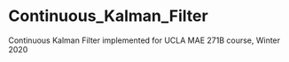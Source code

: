 # Continuous_Kalman_Filter
Continuous Kalman Filter implemented for UCLA MAE 271B course, Winter 2020
